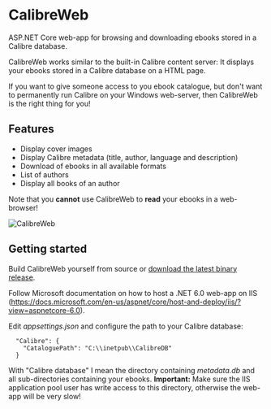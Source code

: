 # CalibreWeb
ASP.NET Core web-app for browsing and downloading ebooks stored in a Calibre database.

CalibreWeb works similar to the built-in Calibre content server: It displays your ebooks stored in a Calibre database on a HTML page.

If you want to give someone access to you ebook catalogue, but don't want to permanently run Calibre on your Windows web-server, then CalibreWeb is the right thing for you!

## Features

- Display cover images
- Display Calibre metadata (title, author, language and description)
- Download of ebooks in all available formats
- List of authors
- Display all books of an author

Note that you **cannot** use CalibreWeb to **read** your ebooks in a web-browser!

![CalibreWeb](https://github.com/b43r/calibre-web/raw/master/calibre-web.png "CalibreWeb screenshot")

## Getting started

Build CalibreWeb yourself from source or [download the latest binary release](https://github.com/b43r/calibre-web/releases/download/2.0/CalibreWeb_2_0.zip).

Follow Microsoft documentation on how to host a .NET 6.0 web-app on IIS (https://docs.microsoft.com/en-us/aspnet/core/host-and-deploy/iis/?view=aspnetcore-6.0).

Edit *appsettings.json* and configure the path to your Calibre database:
```
  "Calibre": {
    "CataloguePath": "C:\\inetpub\\CalibreDB"
  }
```

With "Calibre database" I mean the directory containing *metadata.db* and all sub-directories containing your ebooks.
**Important:** Make sure the IIS application pool user has write access to this directory, otherwise the web-app will be very slow!
